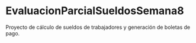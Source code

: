 # EvaluacionParcialSueldosSemana8
Proyecto de cálculo de sueldos de trabajadores y generación de boletas de pago.
